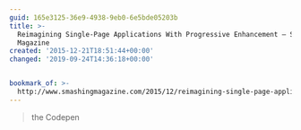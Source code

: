 ```yaml
---
guid: 165e3125-36e9-4938-9eb0-6e5bde05203b
title: >-
  Reimagining Single-Page Applications With Progressive Enhancement – Smashing
  Magazine
created: '2015-12-21T18:51:44+00:00'
changed: '2019-09-24T14:36:18+00:00'


bookmark_of: >-
  http://www.smashingmagazine.com/2015/12/reimagining-single-page-applications-progressive-enhancement/
---
```



<blockquote>the Codepen</blockquote>
